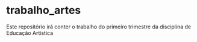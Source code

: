 # trabalho_artes
Este repositório irá conter o trabalho do primeiro trimestre da disciplina de Educação Artística
